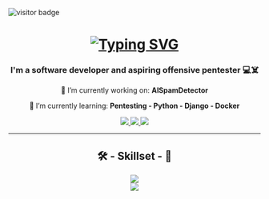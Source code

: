 ![visitor badge](https://visitor-badge.laobi.icu/badge?page_id=Spartano-97.Spartano-97)

<h1 align="center">
  <a href="https://git.io/typing-svg">
    <img src="https://readme-typing-svg.demolab.com?font=Fira+Code&weight=500&size=30&pause=1000&color=3EEB33&background=43FF3700&center=true&random=false&width=435&lines=Hi%2C+I'm+Spartano!%F0%9F%91%8B;It's+Hacking+time!%F0%9F%91%A8%E2%80%8D%F0%9F%92%BB" alt="Typing SVG" />
  </a>
</h1>

<h3 align="center">
  I'm a software developer and aspiring offensive pentester 💻☠️
</h3>

<div align="center">
  
 🔭 I’m currently working on: **AISpamDetector**
 
 🌱 I’m currently learning: **Pentesting - Python - Django - Docker**
 
</div>

<div align="center">
  
  <a href="https://www.linkedin.com/in/emanuele-savonitti-dev/" target="_blank">
    <img src="https://img.shields.io/badge/LinkedIn-0077B5?style=for-the-badge&logo=linkedin&logoColor=white" target="_blank" />
  </a>
  
  <a href="#" target="_blank">
    <img src="https://img.shields.io/badge/HackTheBox-111927?style=for-the-badge&logo=Hack%20The%20Box&logoColor=9FEF00" target="_blank" />
  </a>

  <a href="#" target="_blank">
    <img src="https://img.shields.io/badge/TryHackMe-212C42?style=for-the-badge&logo=TryHackMe&logoColor=white" target="_blank" />
  </a>
   
</div>

<hr/>

<h2 align="center">🛠️ - Skillset - 🧰</h2>
<div align="center">
  
  <a href="#">
    <img src="https://skillicons.dev/icons?i=html,css,js,jquery,py,cs,dotnet,mysql" />    
  </a>
  
</div>

<div align="center">
  
  <a href="#">
    <img src="https://skillicons.dev/icons?i=linux,bash,powershell,vim,vscode,wordpress,git,github" />   
  </a>
  
</div>

<!--
### Hi there 👋

**Spartano-97/Spartano-97** is a ✨ _special_ ✨ repository because its `README.md` (this file) appears on your GitHub profile.

Here are some ideas to get you started:

- 🔭 I’m currently working on ...
- 🌱 I’m currently learning ...
- 👯 I’m looking to collaborate on ...
- 🤔 I’m looking for help with ...
- 💬 Ask me about ...
- 📫 How to reach me: ...
- 😄 Pronouns: ...
- ⚡ Fun fact: ...
-->
